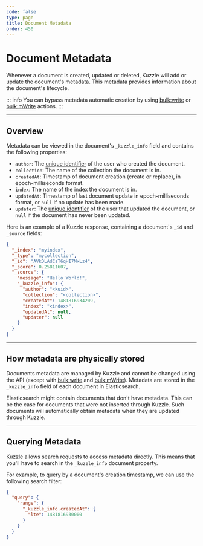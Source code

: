 ```yaml
---
code: false
type: page
title: Document Metadata
order: 450
---
```


# Document Metadata

Whenever a document is created, updated or deleted, Kuzzle will add or update the document's metadata. This metadata provides information about the document's lifecycle.

::: info
You can bypass metadata automatic creation by using [bulk:write](/core/2/api/controllers/bulk/write) or [bulk:mWrite](/core/2/api/controllers/bulk/m-write) actions.
:::

---

## Overview

<SinceBadge version="1.3.0" />

Metadata can be viewed in the document's `_kuzzle_info` field and contains the following properties:

- `author`: The [unique identifier](/core/2/guides/essentials/user-authentication#kuzzle-user-identifier-kuidd) of the user who created the document.
- `collection`: The name of the collection the document is in.
- `createdAt`: Timestamp of document creation (create or replace), in epoch-milliseconds format.
- `index`: The name of the index the document is in.
- `updatedAt`: Timestamp of last document update in epoch-milliseconds format, or `null` if no update has been made.
- `updater`: The [unique identifier](/core/2/guides/essentials/user-authentication#kuzzle-user-identifier-kuid) of the user that updated the document, or `null` if the document has never been updated.

Here is an example of a Kuzzle response, containing a document's `_id` and `_source` fields:

```json
{
  "_index": "myindex",
  "_type": "mycollection",
  "_id": "AVkDLAdCsT6qHI7MxLz4",
  "_score": 0.25811607,
  "_source": {
    "message": "Hello World!",
    "_kuzzle_info": {
      "author": "<kuid>",
      "collection": "<collection>",
      "createdAt": 1481816934209,
      "index": "<index>",
      "updatedAt": null,
      "updater": null
    }
  }
}
```

---

## How metadata are physically stored

Documents metadata are managed by Kuzzle and cannot be changed using the API (except with [bulk:write](/core/2/api/controllers/bulk/write) and [bulk:mWrite](/core/2/api/controllers/bulk/m-write)).
Metadata are stored in the `_kuzzle_info` field of each document in Elasticsearch.

Elasticsearch might contain documents that don't have metadata. This can be the case for documents that were not inserted through Kuzzle. Such documents will automatically obtain metadata when they are updated through Kuzzle.

---

## Querying Metadata

Kuzzle allows search requests to access metadata directly. This means that you'll have to search in the `_kuzzle_info` document property.

For example, to query by a document's creation timestamp, we can use the following search filter:

```json
{
  "query": {
    "range": {
      "_kuzzle_info.createdAt": {
        "lte": 1481816930000
      }
    }
  }
}
```
